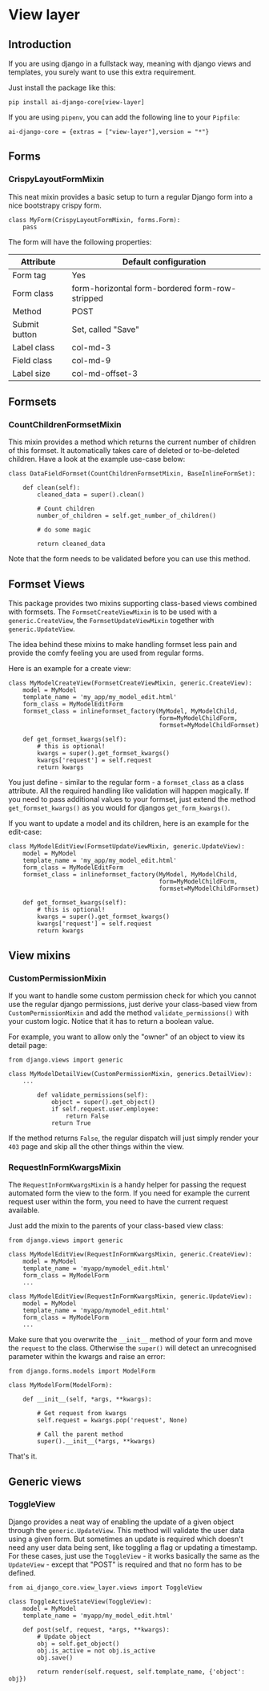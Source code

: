 # View layer

## Introduction

If you are using django in a fullstack way, meaning with django views and templates, you surely want to use this extra
requirement.

Just install the package like this:

``pip install ai-django-core[view-layer]``

If you are using ``pipenv``, you can add the following line to your `Pipfile`:

``ai-django-core = {extras = ["view-layer"],version = "*"}``

## Forms

### CrispyLayoutFormMixin

This neat mixin provides a basic setup to turn a regular Django form into a nice bootstrapy crispy form.

````
class MyForm(CrispyLayoutFormMixin, forms.Form):
    pass
````

The form will have the following properties:

| Attribute     | Default configuration                           |
| ------------- | ----------------------------------------------- |
| Form tag      | Yes                                             |
| Form class    | form-horizontal form-bordered form-row-stripped |
| Method        | POST                                            |
| Submit button | Set, called "Save"                              |
| Label class   | col-md-3                                        |
| Field class   | col-md-9                                        |
| Label size    | col-md-offset-3                                 |

## Formsets

### CountChildrenFormsetMixin

This mixin provides a method which returns the current number of children of this formset. It automatically takes care
of deleted or to-be-deleted children. Have a look at the example use-case below:

````
class DataFieldFormset(CountChildrenFormsetMixin, BaseInlineFormSet):

    def clean(self):
        cleaned_data = super().clean()

        # Count children
        number_of_children = self.get_number_of_children()

        # do some magic

        return cleaned_data
````

Note that the form needs to be validated before you can use this method.

## Formset Views

This package provides two mixins supporting class-based views combined with formsets. The `FormsetCreateViewMixin` is to
be used with a `generic.CreateView`, the `FormsetUpdateViewMixin` together with `generic.UpdateView`.

The idea behind these mixins to make handling formset less pain and provide the comfy feeling you are used from regular
forms.

Here is an example for a create view:

```
class MyModelCreateView(FormsetCreateViewMixin, generic.CreateView):
    model = MyModel
    template_name = 'my_app/my_model_edit.html'
    form_class = MyModelEditForm
    formset_class = inlineformset_factory(MyModel, MyModelChild,
                                          form=MyModelChildForm,
                                          formset=MyModelChildFormset)

    def get_formset_kwargs(self):
        # this is optional!
        kwargs = super().get_formset_kwargs()
        kwargs['request'] = self.request
        return kwargs
```

You just define - similar to the regular form - a `formset_class` as a class attribute. All the required handling like
validation will happen magically. If you need to pass additional values to your formset, just extend the method
`get_formset_kwargs()` as you would for djangos `get_form_kwargs()`.

If you want to update a model and its children, here is an example for the edit-case:

```
class MyModelEditView(FormsetUpdateViewMixin, generic.UpdateView):
    model = MyModel
    template_name = 'my_app/my_model_edit.html'
    form_class = MyModelEditForm
    formset_class = inlineformset_factory(MyModel, MyModelChild,
                                          form=MyModelChildForm,
                                          formset=MyModelChildFormset)

    def get_formset_kwargs(self):
        # this is optional!
        kwargs = super().get_formset_kwargs()
        kwargs['request'] = self.request
        return kwargs
```

## View mixins

### CustomPermissionMixin

If you want to handle some custom permission check for which you cannot use the regular django permissions, just derive
your class-based view from `CustomPermissionMixin` and add the method `validate_permissions()`
with your custom logic. Notice that it has to return a boolean value.

For example, you want to allow only the "owner" of an object to view its detail page:

````
from django.views import generic

class MyModelDetailView(CustomPermissionMixin, generics.DetailView):
    ...

        def validate_permissions(self):
            object = super().get_object()
            if self.request.user.employee:
                return False
            return True
````

If the method returns `False`, the regular dispatch will just simply render your `403` page and skip all the other
things within the view.

### RequestInFormKwargsMixin

The ``RequestInFormKwargsMixin`` is a handy helper for passing the request automated form the view to the form. If you
need for example the current request user within the form, you need to have the current request available.

Just add the mixin to the parents of your class-based view class:

````
from django.views import generic

class MyModelEditView(RequestInFormKwargsMixin, generic.CreateView):
    model = MyModel
    template_name = 'myapp/mymodel_edit.html'
    form_class = MyModelForm
    ...

class MyModelEditView(RequestInFormKwargsMixin, generic.UpdateView):
    model = MyModel
    template_name = 'myapp/mymodel_edit.html'
    form_class = MyModelForm
    ...
````

Make sure that you overwrite the ``__init__`` method of your form and move the `request` to the class. Otherwise
the ``super()`` will detect an unrecognised parameter within the kwargs and raise an error:

````
from django.forms.models import ModelForm

class MyModelForm(ModelForm):

    def __init__(self, *args, **kwargs):

        # Get request from kwargs
        self.request = kwargs.pop('request', None)

        # Call the parent method
        super().__init__(*args, **kwargs)

````

That's it.

## Generic views

### ToggleView

Django provides a neat way of enabling the update of a given object through the `generic.UpdateView`. This method will
validate the user data using a given form. But sometimes an update is required which doesn't need any user data being
sent, like toggling a flag or updating a timestamp. For these cases, just use the `ToggleView` - it works basically the
same as the `UpdateView` - except that "POST" is required and that no form has to be defined.

```
from ai_django_core.view_layer.views import ToggleView

class ToggleActiveStateView(ToggleView):
    model = MyModel
    template_name = 'myapp/my_model_edit.html'

    def post(self, request, *args, **kwargs):
        # Update object
        obj = self.get_object()
        obj.is_active = not obj.is_active
        obj.save()

        return render(self.request, self.template_name, {'object': obj})
```
